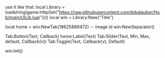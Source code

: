 use it like that:
local Library = loadstring(game:HttpGet("https://raw.githubusercontent.com/bibalauber/Hub/main/UILib.lua)"))()
local win = Library:New("Title")

local home = win:NewTab(18625889472) -- image id
win:NewSeparator()

Tab:Button(Text, Callback)
home:Label(Text)
Tab:Slider(Text, Min, Max, default, Callback(v))
Tab:Toggle(Text, Callback(v), Default)

win:Init()
